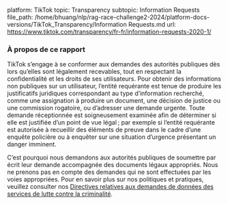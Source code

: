 platform: TikTok
topic: Transparency
subtopic: Information Requests
file_path: /home/bhuang/nlp/rag-race-challenge2-2024/platform-docs-versions/TikTok_Transparency/Information Requests.md
url: https://www.tiktok.com/transparency/fr-fr/information-requests-2020-1/


### À propos de ce rapport

TikTok s’engage à se conformer aux demandes des autorités publiques dès lors qu’elles sont légalement recevables, tout en respectant la confidentialité et les droits de ses utilisateurs. Pour obtenir des informations non publiques sur un utilisateur, l’entité requérante est tenue de produire les justificatifs juridiques correspondant au type d’information recherché, comme une assignation à produire un document, une décision de justice ou une commission rogatoire, ou d’adresser une demande urgente. Toute demande réceptionnée est soigneusement examinée afin de déterminer si elle est justifiée d’un point de vue légal ; par exemple si l’entité requérante est autorisée à recueillir des éléments de preuve dans le cadre d’une enquête policière ou à enquêter sur une situation d’urgence présentant un danger imminent.

C’est pourquoi nous demandons aux autorités publiques de soumettre par écrit leur demande accompagnée des documents légaux appropriés. Nous ne prenons pas en compte des demandes qui ne sont effectuées par les voies appropriées. Pour en savoir plus sur nos politiques et pratiques, veuillez consulter nos [Directives relatives aux demandes de données des services de lutte contre la criminalité](https://www.tiktok.com/legal/law-enforcement).